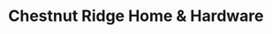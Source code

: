 ---
title: "Chestnut Ridge Home & Hardware"
url: /grantsville/chestnut-ridge-home-und-hardware/
shop: Eisenwaren
---